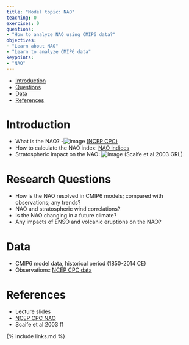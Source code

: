 ```yaml
---
title: "Model topic: NAO"
teaching: 0
exercises: 0
questions:
- "How to analyze NAO using CMIP6 data?"
objectives:
- "Learn about NAO"
- "Learn to analyze CMIP6 data"
keypoints:
- "NAO"
---
```



*   [Introduction](#introduction)
*   [Questions](#research-question-ideas)
*   [Data](#data)
*   [References](#references)


# Introduction
- What is the NAO?
-![image](https://user-images.githubusercontent.com/44640857/111969377-74be0780-8afa-11eb-8ce8-4e0a45d9147f.png) [(NCEP CPC)](https://www.cpc.ncep.noaa.gov/products/precip/CWlink/pna/JFM_season_nao_index.shtml)
- How to calculate the NAO index: [NAO indices](https://www.cpc.ncep.noaa.gov/products/precip/CWlink/daily_ao_index/history/method.shtml)
- Stratospheric impact on the NAO: ![image](https://user-images.githubusercontent.com/44640857/111969057-21e45000-8afa-11eb-8dc9-d39f98806c49.png) (Scaife et al 2003 GRL)


# Research Questions
- How is the NAO resolved in CMIP6 models; compared with observations; any trends? 
- NAO and stratospheric wind correlations?
- Is the NAO changing in a future climate? 
- Any impacts of ENSO and volcanic eruptions on the NAO? 


# Data
- CMIP6 model data, historical period (1850-2014 CE)
- Observations: [NCEP CPC data](https://www.cpc.ncep.noaa.gov/products/precip/CWlink/pna/nao.shtml)


# References
- Lecture slides
- [NCEP CPC NAO](https://www.cpc.ncep.noaa.gov/products/precip/CWlink/pna/nao.shtml)
- Scaife et al 2003 ff


{% include links.md %}
